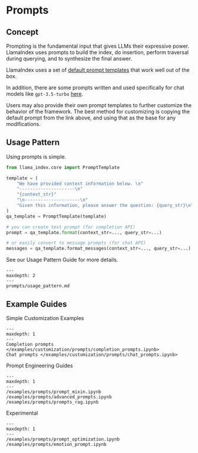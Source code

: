 # Prompts

## Concept

Prompting is the fundamental input that gives LLMs their expressive power. LlamaIndex uses prompts to build the index, do insertion,
perform traversal during querying, and to synthesize the final answer.

LlamaIndex uses a set of [default prompt templates](https://github.com/jerryjliu/llama_index/blob/main/llama_index/prompts/default_prompts.py) that work well out of the box.

In addition, there are some prompts written and used specifically for chat models like `gpt-3.5-turbo` [here](https://github.com/jerryjliu/llama_index/blob/main/llama_index/prompts/chat_prompts.py).

Users may also provide their own prompt templates to further customize the behavior of the framework. The best method for customizing is copying the default prompt from the link above, and using that as the base for any modifications.

## Usage Pattern

Using prompts is simple.

```python
from llama_index.core import PromptTemplate

template = (
    "We have provided context information below. \n"
    "---------------------\n"
    "{context_str}"
    "\n---------------------\n"
    "Given this information, please answer the question: {query_str}\n"
)
qa_template = PromptTemplate(template)

# you can create text prompt (for completion API)
prompt = qa_template.format(context_str=..., query_str=...)

# or easily convert to message prompts (for chat API)
messages = qa_template.format_messages(context_str=..., query_str=...)
```

See our Usage Pattern Guide for more details.

```{toctree}
---
maxdepth: 2
---
prompts/usage_pattern.md
```

## Example Guides

Simple Customization Examples

```{toctree}
---
maxdepth: 1
---
Completion prompts </examples/customization/prompts/completion_prompts.ipynb>
Chat prompts </examples/customization/prompts/chat_prompts.ipynb>
```

Prompt Engineering Guides

```{toctree}
---
maxdepth: 1
---
/examples/prompts/prompt_mixin.ipynb
/examples/prompts/advanced_prompts.ipynb
/examples/prompts/prompts_rag.ipynb
```

Experimental

```{toctree}
---
maxdepth: 1
---
/examples/prompts/prompt_optimization.ipynb
/examples/prompts/emotion_prompt.ipynb
```
